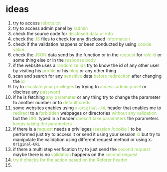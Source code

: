 # ideas 
1. try to access <span style="color:rgb(146, 208, 80)">robots.txt </span>
2. try to access admin panel by <span style="color:rgb(146, 208, 80)">/admin</span>
3. check the source code for<span style="color:rgb(146, 208, 80)"> disclosed data or info </span> 
4.  check the <span style="color:rgb(146, 208, 80)">JS</span> files to check for any disclosed <span style="color:rgb(146, 208, 80)">information</span>
5. check if the validation happens or been conducted by using <span style="color:rgb(146, 208, 80)">cookie value </span> 
6. check the <span style="color:rgb(146, 208, 80)">JSON</span> data send by the function or in the <span style="color:rgb(146, 208, 80)">request</span> for<span style="color:rgb(146, 208, 80)"> role id</span> or some thing else or in the <span style="color:rgb(146, 208, 80)">response body </span> 
7. if the website uses a <span style="color:rgb(146, 208, 80)">randomize ids</span> try to know the id of any other user by visiting his <span style="color:rgb(146, 208, 80)">profile</span> or his <span style="color:rgb(146, 208, 80)">blog</span> or any other thing<span style="color:rgb(146, 208, 80)">  </span> 
8. scan and search for any <span style="color:rgb(146, 208, 80)">sensitive</span> data<span style="color:rgb(146, 208, 80)"> <span style="color:rgb(146, 208, 80)">b</span>efore redirection</span> after changing the <span style="color:rgb(146, 208, 80)">id</span> 
9. try to <span style="color:rgb(146, 208, 80)">escalate your</span> <span style="color:rgb(146, 208, 80)">privileges</span> by trying to <span style="color:rgb(146, 208, 80)">access admin panel</span> or disclose any <span style="color:rgb(146, 208, 80)">password</span> 
10. if he is fetching <span style="color:rgb(146, 208, 80)">any parameter</span> or any thing try to change the parameter to another number or to <span style="color:rgb(146, 208, 80)">default</span> <span style="color:rgb(146, 208, 80)">creds </span><span style="color:rgb(146, 208, 80)"> </span> 
11. some websites enables using <span style="color:rgb(146, 208, 80)"><span style="color:rgb(146, 208, 80)"><span style="color:rgb(146, 208, 80)"> `X-Original-URL`</span></span></span>  header that enables me to <span style="color:rgb(146, 208, 80)">redirect</span> to a <span style="color:rgb(146, 208, 80)">forbidde</span><span style="color:rgb(146, 208, 80)">n</span> webpages or directories <span style="color:rgb(146, 208, 80)">without any validation </span> but the <span style="color:rgb(146, 208, 80)">URL</span> typed in a header <span style="color:rgb(146, 208, 80)">doesn't take parameters</span> the parameters<span style="color:rgb(146, 208, 80)"> keeps taking the parameters </span> 
12. if there is a <span style="color:rgb(146, 208, 80)">r</span><span style="color:rgb(146, 208, 80)">equest</span> needs a privileges<span style="color:rgb(146, 208, 80)"> (session /cookie ) </span>to be performed just try to access it or send it using your session <span style="color:rgb(146, 208, 80)">id</span> but try to manipulate the validation using different request method or using<span style="color:rgb(146, 208, 80)"> </span> `X-Original-URL`
13. if there a multi step verification try to just send the<span style="color:rgb(146, 208, 80)"> second request </span>maybe there is no <span style="color:rgb(146, 208, 80)">validation</span> happens on the<span style="color:rgb(146, 208, 80)"> second request </span> 
14. <span style="color:rgb(146, 208, 80)">try if checks for the action based on the <span style="color:rgb(146, 208, 80)">Referer header </span> </span>
15. 